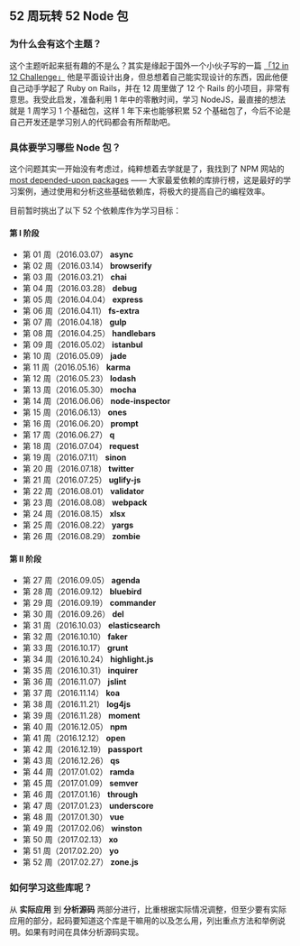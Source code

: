 ## 52 周玩转 52 Node 包

### 为什么会有这个主题？
这个主题听起来挺有趣的不是么？其实是缘起于国外一个小伙子写的一篇 [「12 in 12 Challenge」](https://mackenziechild.me/12-in-12/) 他是平面设计出身，但总想着自己能实现设计的东西，因此他便自己动手学起了 Ruby on Rails，并在 12 周里做了 12 个 Rails 的小项目，非常有意思。我受此启发，准备利用 1 年中的零散时间，学习 NodeJS，最直接的想法就是 1 周学习 1 个基础包，这样 1 年下来也能够积累 52 个基础包了，今后不论是自己开发还是学习别人的代码都会有所帮助吧。

### 具体要学习哪些 Node 包？
这个问题其实一开始没有考虑过，纯粹想着去学就是了，我找到了 NPM 网站的 [most depended-upon packages](https://www.npmjs.com/browse/depended) —— 大家最爱依赖的库排行榜，这是最好的学习案例，通过使用和分析这些基础依赖库，将极大的提高自己的编程效率。

目前暂时挑出了以下 52 个依赖库作为学习目标：

#### 第 I 阶段

* 第 01 周（2016.03.07） **async**
* 第 02 周（2016.03.14） **browserify**
* 第 03 周（2016.03.21） **chai**
* 第 04 周（2016.03.28） **debug**
* 第 05 周（2016.04.04） **express**
* 第 06 周（2016.04.11） **fs-extra**
* 第 07 周（2016.04.18） **gulp**
* 第 08 周（2016.04.25） **handlebars**
* 第 09 周（2016.05.02） **istanbul**
* 第 10 周（2016.05.09） **jade**
* 第 11 周（2016.05.16） **karma**
* 第 12 周（2016.05.23） **lodash**
* 第 13 周（2016.05.30） **mocha**
* 第 14 周（2016.06.06） **node-inspector**
* 第 15 周（2016.06.13） **ones**
* 第 16 周（2016.06.20） **prompt**
* 第 17 周（2016.06.27） **q**
* 第 18 周（2016.07.04） **request**
* 第 19 周（2016.07.11） **sinon**
* 第 20 周（2016.07.18） **twitter**
* 第 21 周（2016.07.25） **uglify-js**
* 第 22 周（2016.08.01） **validator**
* 第 23 周（2016.08.08） **webpack**
* 第 24 周（2016.08.15） **xlsx**
* 第 25 周（2016.08.22） **yargs**
* 第 26 周（2016.08.29） **zombie**

#### 第 II 阶段

* 第 27 周（2016.09.05） **agenda**
* 第 28 周（2016.09.12） **bluebird**
* 第 29 周（2016.09.19） **commander**
* 第 30 周（2016.09.26） **del**
* 第 31 周（2016.10.03） **elasticsearch**
* 第 32 周（2016.10.10） **faker**
* 第 33 周（2016.10.17） **grunt**
* 第 34 周（2016.10.24） **highlight.js**
* 第 35 周（2016.10.31） **inquirer**
* 第 36 周（2016.11.07） **jslint**
* 第 37 周（2016.11.14） **koa**
* 第 38 周（2016.11.21） **log4js**
* 第 39 周（2016.11.28） **moment**
* 第 40 周（2016.12.05） **npm**
* 第 41 周（2016.12.12） **open**
* 第 42 周（2016.12.19） **passport**
* 第 43 周（2016.12.26） **qs**
* 第 44 周（2017.01.02） **ramda**
* 第 45 周（2017.01.09） **semver**
* 第 46 周（2017.01.16） **through**
* 第 47 周（2017.01.23） **underscore**
* 第 48 周（2017.01.30） **vue**
* 第 49 周（2017.02.06） **winston**
* 第 50 周（2017.02.13） **xo**
* 第 51 周（2017.02.20） **yo**
* 第 52 周（2017.02.27） **zone.js**

### 如何学习这些库呢？
从 **实际应用** 到 **分析源码** 两部分进行，比重根据实际情况调整，但至少要有实际应用的部分，起码要知道这个库是干嘛用的以及怎么用，列出重点方法和举例说明。如果有时间在具体分析源码实现。
